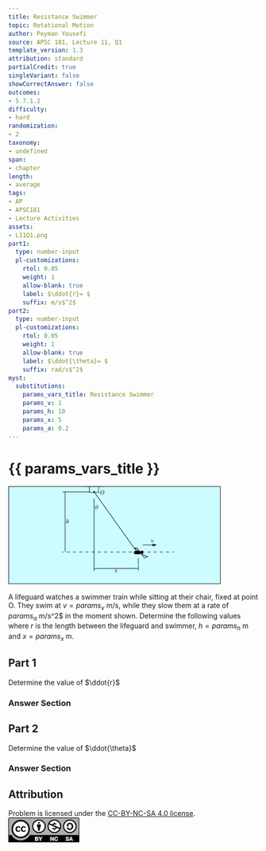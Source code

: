 ```yaml
---
title: Resistance Swimmer
topic: Rotational Motion
author: Peyman Yousefi
source: APSC 181, Lecture 11, Q1
template_version: 1.3
attribution: standard
partialCredit: true
singleVariant: false
showCorrectAnswer: false
outcomes:
- 5.7.1.2
difficulty:
- hard
randomization:
- 2
taxonomy:
- undefined
span:
- chapter
length:
- average
tags:
- AP
- APSC181
- Lecture Activities
assets:
- L11Q1.png
part1:
  type: number-input
  pl-customizations:
    rtol: 0.05
    weight: 1
    allow-blank: true
    label: $\ddot{r}= $
    suffix: m/s$^2$
part2:
  type: number-input
  pl-customizations:
    rtol: 0.05
    weight: 1
    allow-blank: true
    label: $\ddot{\theta}= $
    suffix: rad/s$^2$
myst:
  substitutions:
    params_vars_title: Resistance Swimmer
    params_v: 1
    params_h: 10
    params_x: 5
    params_a: 0.2
---
```

# {{ params_vars_title }}
<img src="L11Q1.png" width=85%>

A lifeguard watches a swimmer train while sitting at their chair, fixed at point O.
They swim at $v = {{params_v}}$ m/s, while they slow them at a rate of ${{params_a}}$ m/s^2$ in the moment shown.
Determine the following values where $r$ is the length between the lifeguard and swimmer, $h = {{params_h}}$ m and $x = {{params_x}}$ m.

## Part 1

Determine the value of $\ddot{r}$

### Answer Section

## Part 2

Determine the value of $\ddot{\theta}$

### Answer Section

## Attribution

Problem is licensed under the [CC-BY-NC-SA 4.0 license](https://creativecommons.org/licenses/by-nc-sa/4.0/).<br> ![The Creative Commons 4.0 license requiring attribution-BY, non-commercial-NC, and share-alike-SA license.](https://raw.githubusercontent.com/firasm/bits/master/by-nc-sa.png)